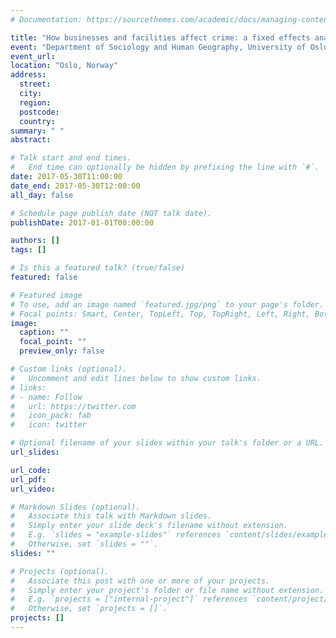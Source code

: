 ```yaml
---
# Documentation: https://sourcethemes.com/academic/docs/managing-content/

title: "How businesses and facilities affect crime: a fixed effects analysis of street segments over a ten-year period in The Hague, The Netherlands"
event: "Department of Sociology and Human Geography, University of Oslo"
event_url:
location: "Oslo, Norway"
address:
  street:
  city:
  region:
  postcode:
  country:
summary: " "
abstract:

# Talk start and end times.
#   End time can optionally be hidden by prefixing the line with `#`.
date: 2017-05-30T11:00:00
date_end: 2017-05-30T12:00:00
all_day: false

# Schedule page publish date (NOT talk date).
publishDate: 2017-01-01T00:00:00

authors: []
tags: []

# Is this a featured talk? (true/false)
featured: false

# Featured image
# To use, add an image named `featured.jpg/png` to your page's folder. 
# Focal points: Smart, Center, TopLeft, Top, TopRight, Left, Right, BottomLeft, Bottom, BottomRight.
image:
  caption: ""
  focal_point: ""
  preview_only: false

# Custom links (optional).
#   Uncomment and edit lines below to show custom links.
# links:
# - name: Follow
#   url: https://twitter.com
#   icon_pack: fab
#   icon: twitter

# Optional filename of your slides within your talk's folder or a URL.
url_slides:

url_code:
url_pdf:
url_video:

# Markdown Slides (optional).
#   Associate this talk with Markdown slides.
#   Simply enter your slide deck's filename without extension.
#   E.g. `slides = "example-slides"` references `content/slides/example-slides.md`.
#   Otherwise, set `slides = ""`.
slides: ""

# Projects (optional).
#   Associate this post with one or more of your projects.
#   Simply enter your project's folder or file name without extension.
#   E.g. `projects = ["internal-project"]` references `content/project/deep-learning/index.md`.
#   Otherwise, set `projects = []`.
projects: []
---
```

